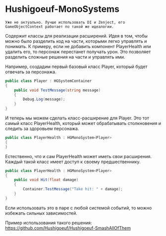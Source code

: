 # Hushigoeuf-MonoSystems

```
Уже не актуально. Лучше использовать DI и Zenject, его GameObjectContext работает по такой же идеалогии.
```

Содержит классы для реализации расширений. Идея в том, чтобы можно было разделить код на части, которыми легко управлять и понимать. К примеру, eсли не добавить компонент PlayerHealth или удалить его, то персонаж перестанет получать урон. Это позволяет разделить сложные решения на части и управлять ими.

Например, создадим первый базовый класс Player, который будет отвечать за персонажа.

```csharp
public class Player : HGSystemContainer
{
    public void TestMessage(string message)
    {
        Debug.Log(message);
    }
}
```

И теперь мы можем сделать класс-расширениe для Player. Это тот самый класс PlayerHealth, который может обрабатывать столкновения и следить за здоровьем персонажа.

```csharp
public class PlayerHealth : HGMonoSystem<Player>
{
}
```

Естественно, что и сам PlayerHealth может иметь свои расширения. Каждый такой класс имеет доступ к своему предшественнику.

```csharp
public class PlayerHealth : HGMonoSystem<Player>
{
    public void Hit(float damage)
    {
        Container.TestMessage("Take hit: " + damage);
    }
}
```

Если использовать это в паре с любой системой событий, то можно избежать сильных зависимостей.

Пример использования такого решения:
https://github.com/Hushigoeuf/Hushigoeuf-SmashAllOfThem
